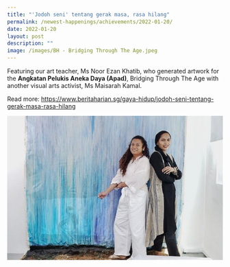 ```yaml
---
title: "'Jodoh seni' tentang gerak masa, rasa hilang"
permalink: /newest-happenings/achievements/2022-01-20/
date: 2022-01-20
layout: post
description: ""
image: /images/BH - Bridging Through The Age.jpeg
---
```



Featuring our art teacher, Ms Noor Ezan Khatib, who generated artwork for the **Angkatan Pelukis Aneka Daya (Apad)**, Bridging Through The Age with another visual arts activist, Ms Maisarah Kamal.

Read more: https://www.beritaharian.sg/gaya-hidup/jodoh-seni-tentang-gerak-masa-rasa-hilang

![](/images/BH%20-%20Bridging%20Through%20The%20Age.jpeg)